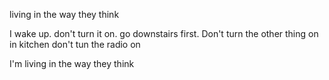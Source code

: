 living in the way they think


I wake up. don't turn it on.
go downstairs first. Don't turn the other thing on
in kitchen don't tun the radio on

I'm living in the way they think
